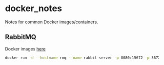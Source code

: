 # docker_notes
Notes for common Docker images/containers.


## RabbitMQ

Docker images [here](https://hub.docker.com/_/rabbitmq)

```bash
docker run -d --hostname rmq --name rabbit-server -p 8080:15672 -p 5672:5672 rabbitmq:3-management
```
